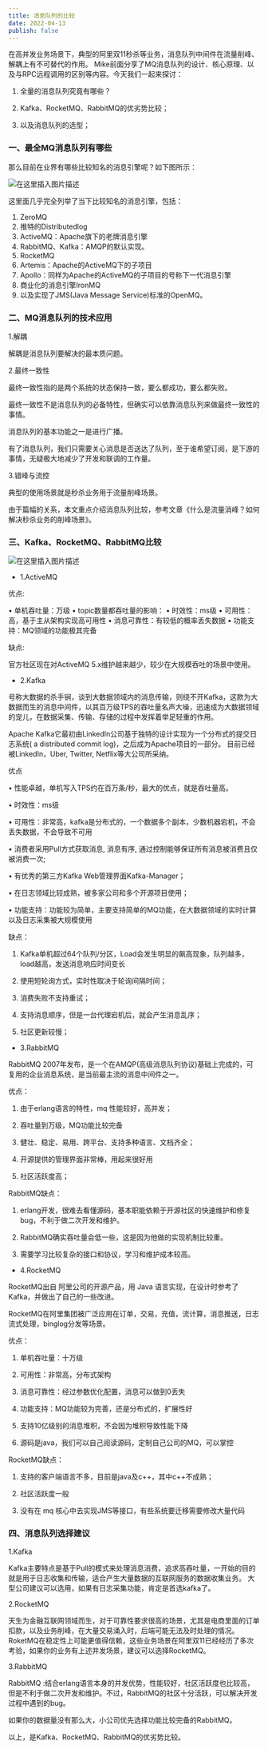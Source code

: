 ```yaml
---
title: 消息队列的比较
date: 2022-04-13
publish: false
---
```


在高并发业务场景下，典型的阿里双11秒杀等业务，消息队列中间件在流量削峰、解耦上有不可替代的作用。
Mike前面分享了MQ消息队列的设计、核心原理、以及与RPC远程调用的区别等内容。今天我们一起来探讨：

1. 全量的消息队列究竟有哪些？

2. Kafka、RocketMQ、RabbitMQ的优劣势比较；

3. 以及消息队列的选型；

### 一、最全MQ消息队列有哪些

那么目前在业界有哪些比较知名的消息引擎呢？如下图所示：

![在这里插入图片描述](https://img-blog.csdnimg.cn/a671ab84cd2442c68212f3e7a6ea5a84.png)

这里面几乎完全列举了当下比较知名的消息引擎，包括：

1. ZeroMQ
2. 推特的Distributedlog
3. ActiveMQ：Apache旗下的老牌消息引擎
4. RabbitMQ、Kafka：AMQP的默认实现。
5. RocketMQ
6. Artemis：Apache的ActiveMQ下的子项目
7. Apollo：同样为Apache的ActiveMQ的子项目的号称下一代消息引擎
8. 商业化的消息引擎IronMQ
9. 以及实现了JMS(Java Message Service)标准的OpenMQ。

### 二、MQ消息队列的技术应用

1.解耦

解耦是消息队列要解决的最本质问题。

2.最终一致性

最终一致性指的是两个系统的状态保持一致，要么都成功，要么都失败。

最终一致性不是消息队列的必备特性，但确实可以依靠消息队列来做最终一致性的事情。

消息队列的基本功能之一是进行广播。

有了消息队列，我们只需要关心消息是否送达了队列，至于谁希望订阅，是下游的事情，无疑极大地减少了开发和联调的工作量。

3.错峰与流控

典型的使用场景就是秒杀业务用于流量削峰场景。

由于篇幅的关系，本文重点介绍消息队列比较，参考文章《什么是流量消峰？如何解决秒杀业务的削峰场景》。

### 三、Kafka、RocketMQ、RabbitMQ比较

![在这里插入图片描述](https://img-blog.csdnimg.cn/545f521bae03428ca6b21b2936e9e0ff.png)

* 1.ActiveMQ

优点:

• 单机吞吐量：万级
• topic数量都吞吐量的影响：
• 时效性：ms级
• 可用性：高，基于主从架构实现高可用性
• 消息可靠性：有较低的概率丢失数据
• 功能支持：MQ领域的功能极其完备

缺点:

官方社区现在对ActiveMQ 5.x维护越来越少，较少在大规模吞吐的场景中使用。

* 2.Kafka

号称大数据的杀手锏，谈到大数据领域内的消息传输，则绕不开Kafka，这款为大数据而生的消息中间件，以其百万级TPS的吞吐量名声大噪，迅速成为大数据领域的宠儿，在数据采集、传输、存储的过程中发挥着举足轻重的作用。

Apache Kafka它最初由LinkedIn公司基于独特的设计实现为一个分布式的提交日志系统( a distributed commit log)，之后成为Apache项目的一部分。
目前已经被LinkedIn，Uber, Twitter, Netflix等大公司所采纳。

优点

• 性能卓越，单机写入TPS约在百万条/秒，最大的优点，就是吞吐量高。

• 时效性：ms级

• 可用性：非常高，kafka是分布式的，一个数据多个副本，少数机器宕机，不会丢失数据，不会导致不可用

• 消费者采用Pull方式获取消息, 消息有序, 通过控制能够保证所有消息被消费且仅被消费一次;

• 有优秀的第三方Kafka Web管理界面Kafka-Manager；

• 在日志领域比较成熟，被多家公司和多个开源项目使用；

• 功能支持：功能较为简单，主要支持简单的MQ功能，在大数据领域的实时计算以及日志采集被大规模使用

缺点：

1. Kafka单机超过64个队列/分区，Load会发生明显的飙高现象，队列越多，load越高，发送消息响应时间变长

2. 使用短轮询方式，实时性取决于轮询间隔时间；

3. 消费失败不支持重试；

4. 支持消息顺序，但是一台代理宕机后，就会产生消息乱序；

5. 社区更新较慢；

* 3.RabbitMQ

RabbitMQ 2007年发布，是一个在AMQP(高级消息队列协议)基础上完成的，可复用的企业消息系统，是当前最主流的消息中间件之一。

优点：

1. 由于erlang语言的特性，mq 性能较好，高并发；

2. 吞吐量到万级，MQ功能比较完备

3. 健壮、稳定、易用、跨平台、支持多种语言、文档齐全；

4. 开源提供的管理界面非常棒，用起来很好用

5. 社区活跃度高；

RabbitMQ缺点：

1. erlang开发，很难去看懂源码，基本职能依赖于开源社区的快速维护和修复bug，不利于做二次开发和维护。

2. RabbitMQ确实吞吐量会低一些，这是因为他做的实现机制比较重。

3. 需要学习比较复杂的接口和协议，学习和维护成本较高。

* 4.RocketMQ

RocketMQ出自 阿里公司的开源产品，用 Java 语言实现，在设计时参考了 Kafka，并做出了自己的一些改进。

RocketMQ在阿里集团被广泛应用在订单，交易，充值，流计算，消息推送，日志流式处理，binglog分发等场景。

优点：

1. 单机吞吐量：十万级

2. 可用性：非常高，分布式架构

3. 消息可靠性：经过参数优化配置，消息可以做到0丢失

4. 功能支持：MQ功能较为完善，还是分布式的，扩展性好

5. 支持10亿级别的消息堆积，不会因为堆积导致性能下降

6. 源码是java，我们可以自己阅读源码，定制自己公司的MQ，可以掌控

RocketMQ缺点：

1. 支持的客户端语言不多，目前是java及c++，其中c++不成熟；

2. 社区活跃度一般

3. 没有在 mq 核心中去实现JMS等接口，有些系统要迁移需要修改大量代码

### 四、消息队列选择建议

1.Kafka

Kafka主要特点是基于Pull的模式来处理消息消费，追求高吞吐量，一开始的目的就是用于日志收集和传输，适合产生大量数据的互联网服务的数据收集业务。
大型公司建议可以选用，如果有日志采集功能，肯定是首选kafka了。

2.RocketMQ

天生为金融互联网领域而生，对于可靠性要求很高的场景，尤其是电商里面的订单扣款，以及业务削峰，在大量交易涌入时，后端可能无法及时处理的情况。
RoketMQ在稳定性上可能更值得信赖，这些业务场景在阿里双11已经经历了多次考验，如果你的业务有上述并发场景，建议可以选择RocketMQ。

3.RabbitMQ

RabbitMQ :结合erlang语言本身的并发优势，性能较好，社区活跃度也比较高，但是不利于做二次开发和维护。不过，RabbitMQ的社区十分活跃，可以解决开发过程中遇到的bug。

如果你的数据量没有那么大，小公司优先选择功能比较完备的RabbitMQ。

以上，是Kafka、RocketMQ、RabbitMQ的优劣势比较。

